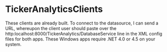 # TickerAnalyticsClients
These clients are already built. To connect to the datasource, I can send a URL, whereupon the client user should paste over the http:localhost:8000/TickerAnalytics/DatabaseService line in the XML config files for both apps. These Windows apps require .NET 4.0 or 4.5 on your system.
